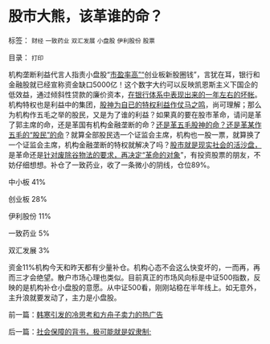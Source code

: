 # 股市大熊，该革谁的命？

标签： `财经` `一致药业` `双汇发展` `小盘股` `伊利股份` `股票` 

目录： `打印`

机构垄断利益代言人指责小盘股“[市盈率高”“](../../../2012/1/10/高市盈率是被特权侵犯的“生理反应”；.md)创业板新股圈钱”，言犹在耳，银行和金融股就已经宣称资金缺口5000亿！这个数字大约可以反映凯恩斯主义下国企的低效益，通过倾斜性贷款的廉价资本，[在银行体系中表现出来的一年左右的坏帐](../../../2009/11/29/大萧条后凯恩斯主义和“坏帐过剩的危机”.md)。机构特权也是利益中的集团，[股神为自已的特权利益作仗马之鸣](../../../2012/1/5/“左翼股神”是政治性的，还是理财性的？.md)，尚可理解；那么为机构作五毛之举的股民，又是为了谁的利益？如果真的要在股市革命，请问是革了郭主席的命，还是革国有机构金融垄断的命？[还是革五毛股神的命？还是革某作五毛的“股民”的命](../../../2012/1/6/技术分析绝对化的政治意义和股神的奋斗.md)？就算全部股民选一个证监会主席，机构也一股一票，就算换了一个证监会主席，机构金融垄断的特权就解决了吗？[股市就是现实社会的活沙盘，](../../../2012/1/10/机构型股神的“谷物法”，政治型股神和孔庆东老师.md)是革命还是[针对废除谷物法的要求，再决定“革命的对象](../../../2012/2/13/民主进程与革命势不两立.md)”，有投资股票的朋友，不妨仔细想想。补仓了一致药业，收了一条微小的阴线，仓位89%。

中小板 41%

创业板 28%

伊利股份 11%

一致药业 5%

双汇发展 3%

资金11%机构今天和昨天都有少量补仓。机构心态不会这么快变坏的，一而再，再而三才会绝望。散户市场心理也类似。目前真正的市场风向标是中证500指数，反映的是机构补仓小盘股的意愿。从中证500看，刚刚站稳在半年线上。如无意外，主升浪就要发动了，主力是小盘股。

前一篇：[韩寒引发的冷思考和方舟子卖力的热广告](../../../2012/2/14/韩寒引发的冷思考和方舟子卖力的热广告.md)

后一篇：[社会保障的背书，极可能就是奴隶制;](../../../2012/2/15/社会保障的背书，极可能就是奴隶制;.md)